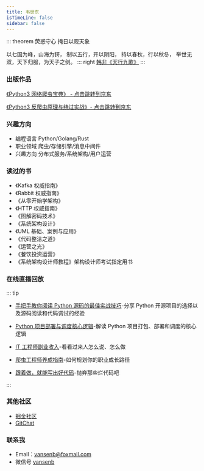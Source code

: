 ```yaml
---
title: 韦世东
isTimeLine: false
sidebar: false
---
```


::: theorem 荧惑守心 掩日以观天象

以七国为峰，山海为锷，
制以五行，开以阴阳，
持以春秋，行以秋冬，
举世无双，天下归服，为天子之剑。
::: right
[韩非《天行九歌》](http://www.xjent.com/100045/)
:::

<CanvasNest color="255,0,0" opacity='1'></CanvasNest>

### 出版作品

[《Python3 网络爬虫宝典》 - 点击跳转到京东](https://item.jd.com/12962196.html)

[《Python3 反爬虫原理与绕过实战》- 点击跳转到京东](https://item.jd.com/12794078.html)

### 兴趣方向

- 编程语言 Python/Golang/Rust
- 职业领域 爬虫/存储引擎/消息中间件
- 兴趣方向 分布式服务/系统架构/用户运营

### 读过的书

- 《Kafka 权威指南》
- 《Rabbit 权威指南》
- 《从零开始学架构》
- 《HTTP 权威指南》
- 《图解密码技术》
- 《系统架构设计》
- 《UML 基础、案例与应用》
- 《代码整洁之道》
- 《运营之光》
- 《餐饮投资运营》
- 《系统架构设计师教程》架构设计师考试指定用书

### 在线直播回放

::: tip
- [手把手教你阅读 Python 源码的最佳实战技巧](https://appycyfaqcq1951.h5.xiaoeknow.com/v1/course/alive/l_5e4e198ca4cc7_JPKcgrs8?type=2&app_id=appycYFaqcq1951&is_redirect=1)-分享 Python 开源项目的选择以及源码阅读和代码调试的经验


- [Python 项目部署与调度核心逻辑](https://bbs.huaweicloud.com/videos/102633)-解读 Python 项目打包、部署和调度的核心逻辑


- [IT 工程师副业收入](https://m.qlchat.com/wechat/page/topic-intro?topicId=2000008222245016&loginType=auth)-看看过来人怎么说、怎么做


- [爬虫工程师养成指南](https://appycyfaqcq1951.h5.xiaoeknow.com/v1/course/alive/l_5e1d837543bfa_D0jGfEsm?type=2&app_id=appycYFaqcq1951&is_redirect=1)-如何规划你的职业成长路径

- [跟着做，就能写出好代码](https://bbs.huaweicloud.com/live/HDZ_live/202103101900.html)-抛弃那些烂代码吧

:::

<link rel="stylesheet" href="https://ico.z01.com/zico.min.css">

### 其他社区

- [掘金社区](https://juejin.im/user/59df53d151882578d30167e6)
- [GitChat](https://gitbook.cn/gitchat/author/5c7e39ad5410817ae3a52176)

### 联系我

- <a class="zi zi_envelopeBold" zico="信封"></a> Email：[vansenb@foxmail.com](mailto:vansenb@foxmail.com)
- <a class="zi zi_tmWeixin" zico="微信"></a> 微信号 [vansenb]()
